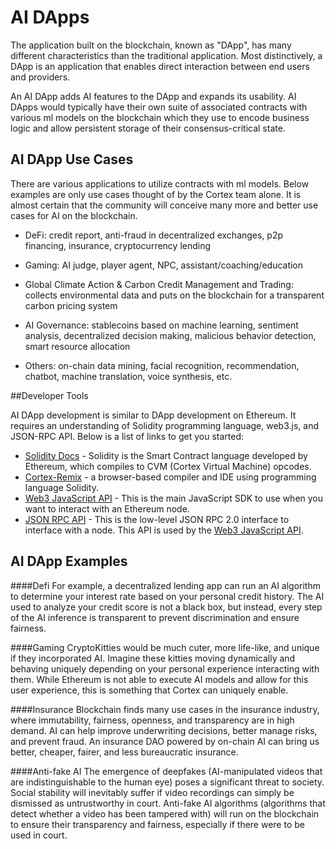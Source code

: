 # AI DApps

The application built on the blockchain, known as  "DApp", has many different characteristics than the traditional application. Most distinctively, a DApp is an application that enables direct interaction between end users and providers. 

An AI DApp adds AI features to the DApp and expands its usability. AI DApps would typically have their own suite of associated contracts with various ml models on the blockchain which they use to encode business logic and allow persistent storage of their consensus-critical state.

## AI DApp Use Cases

There are various applications to utilize contracts with ml models. Below examples are only use cases thought of by the Cortex team alone. It is almost certain that the community will conceive many more and better use cases for AI on the blockchain.

- DeFi: credit report, anti-fraud in decentralized exchanges, p2p financing, insurance, cryptocurrency lending

- Gaming: AI judge, player agent, NPC, assistant/coaching/education

- Global Climate Action & Carbon Credit Management and Trading: collects environmental data and puts on the blockchain for a transparent carbon pricing system

- AI Governance: stablecoins based on machine learning, sentiment analysis, decentralized decision making, malicious behavior detection, smart resource allocation

- Others: on-chain data mining, facial recognition, recommendation, chatbot, machine translation, voice synthesis, etc.

##Developer Tools

 AI DApp development is similar to DApp development on Ethereum. It requires an understanding of Solidity programming language, web3.js, and JSON-RPC API. Below is a list of links to get you started:

  - [Solidity Docs](https://solidity.readthedocs.org/en/latest/) - Solidity is the Smart Contract language developed by Ethereum, which compiles to CVM (Cortex Virtual Machine) opcodes.
  - [Cortex-Remix]() -  a browser-based compiler and IDE using programming language Solidity.
  - [Web3 JavaScript API](https://github.com/ethereum/wiki/wiki/JavaScript-API) - This is the main JavaScript SDK to use when you want to interact with an Ethereum node.
- [JSON RPC API](https://github.com/ethereum/wiki/wiki/JSON-RPC) - This is the low-level JSON RPC 2.0 interface to interface with a node. This API is used by the [Web3 JavaScript API](https://github.com/ethereum/wiki/wiki/JavaScript-API).

## AI DApp Examples

####Defi
For example, a decentralized lending app can run an AI algorithm to determine your interest rate based on your personal credit history. The AI used to analyze your credit score is not a black box, but instead, every step of the AI inference is transparent to prevent discrimination and ensure fairness. 

####Gaming
CryptoKitties would be much cuter, more life-like, and unique if they incorporated AI. Imagine these kitties moving dynamically and behaving uniquely depending on your personal experience interacting with them. While Ethereum is not able to execute AI models and allow for this user experience, this is something that Cortex can uniquely enable.

####Insurance
Blockchain finds many use cases in the insurance industry, where immutability, fairness, openness, and transparency are in high demand. AI can help improve underwriting decisions, better manage risks, and prevent fraud. An insurance DAO powered by on-chain AI can bring us better, cheaper, fairer, and less bureaucratic insurance. 

####Anti-fake AI
The emergence of deepfakes (AI-manipulated videos that are indistinguishable to the human eye) poses a significant threat to society. Social stability will inevitably suffer if video recordings can simply be dismissed as untrustworthy in court. Anti-fake AI algorithms (algorithms that detect whether a video has been tampered with) will run on the blockchain to ensure their transparency and fairness, especially if there were to be used in court. 